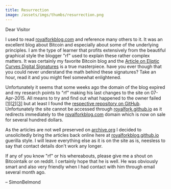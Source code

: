 ```yaml
---
title: Resurrection
image: /assets/imgs/thumbs/resurrection.png
---
```


Dear Visitor

I used to read [royalforkblog.com](http://www.royalforkblog.com) and reference many others to it. It was an excellent blog about Bitcoin and especially about some of the underlying principles. I am the type of learner that profits extensively from the beautiful graphical style the blogger "rf" used to explain these rather complex matters. It was certainly my favorite Bitcoin blog and the [Article on Eliptic Curves Digital Signatures](http://royalforkblog.github.io/2014/09/04/ecc/) is a true masterpiece. have you ever though that you could never understand the math behind these signatures? Take an hour, read it and you might feel somewhat enlightened.

Unfortunately it seems that some weeks ago the domain of the blog expired and my research points to "rf" making his last changes to the site on 07-Apr-2015. All means to try and find out what happened to the owner failed [[1]](https://www.reddit.com/r/Bitcoin/comments/3lg786/where_did_httproyalforkblogcom_go_best_bitcoin/)[[2]](https://bitcointalk.org/index.php?topic=1212432.msg12721787)[[3]](https://bitcointalk.org/index.php?topic=1148538.msg12722136#msg12722136) but at least I found the [respective repository on GitHub](https://github.com/royalfork/royalfork.github.io). Unfortunately the site cannot be accessed through [royalfork.github.io](http://royalfork.github.io) as it redirects immediately to the [royalforkblog.com](http://www.royalforkblog.com) domain which is now on sale for several hundred dollars.

As the articles are not well preserved on [archive.org](https://web.archive.org/web/20150214051116/http://www.royalforkblog.com/) I decided to unsolicitedly bring the articles back online here at [royalforkblog.github.io](http://royalforkblog.github.io) guerilla style. I will leave everything else as it is on the site as is, neesless to say that contact details don't work any longer. 

If any of you know "rf" or his whereabouts, please give me a shout on Bitcointalk or on reddit. I certainly hope that he is well. He was obviously smart and also very friendly when I had contact with him through email several month ago.

– SimonBelmond
